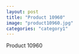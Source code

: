```yaml
---
layout: post
title: "Product 10960"
image: "product10960.jpg"
categories: "category1"
---
```

Product 10960
